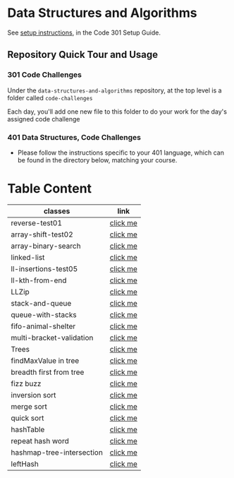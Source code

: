 # Data Structures and Algorithms

See [setup instructions](https://codefellows.github.io/setup-guide/code-301/3-code-challenges), in the Code 301 Setup Guide.

## Repository Quick Tour and Usage

### 301 Code Challenges

Under the `data-structures-and-algorithms` repository, at the top level is a folder called `code-challenges`

Each day, you'll add one new file to this folder to do your work for the day's assigned code challenge

### 401 Data Structures, Code Challenges

- Please follow the instructions specific to your 401 language, which can be found in the directory below, matching your course.


# Table Content 

classes   |    link
------------- | -------------
reverse-test01  | [click me](https://github.com/ahmad-arman/data-structures-and-algorithms/blob/array-reverse/code-challenge-401/class-01/README.md)
array-shift-test02  | [click me](https://github.com/ahmad-arman/data-structures-and-algorithms/blob/main/code-challenge-401/class-02/README.md)
array-binary-search | [click me](https://github.com/ahmad-arman/data-structures-and-algorithms/blob/array-binary-search/code-challenge-401/class-03/README.md)
linked-list  | [click me](https://github.com/ahmad-arman/data-structures-and-algorithms/blob/array-binary-search/code-challenge-401/class-05-linked-list/README.md)
ll-insertions-test05  | [click me](https://github.com/ahmad-arman/data-structures-and-algorithms/blob/main/javascript/Data%20structure/ll-insertions/README.md)
ll-kth-from-end| [click me](https://github.com/ahmad-arman/data-structures-and-algorithms/blob/ll-kth-from-end/javascript/Data%20structure/ll-insertions/ll-kth-from-end/README.md)
LLZip  | [click me](https://github.com/ahmad-arman/data-structures-and-algorithms/tree/ll-zip/javascript/Data%20structure/ll-insertions/LLZip)
stack-and-queue  | [click me](https://github.com/ahmad-arman/data-structures-and-algorithms/tree/stack-and-queue/javascript/Data%20structure/ll-insertions/stack-and-queue)
queue-with-stacks  | [click me](https://github.com/ahmad-arman/data-structures-and-algorithms/blob/queue-with-stacks/javascript/Data%20structure/ll-insertions/queue-with-stacks/README.md)
fifo-animal-shelter | [click me](https://github.com/ahmad-arman/data-structures-and-algorithms/blob/fifo-animal-shelter/javascript/Data%20structure/ll-insertions/fifo-animal-shelter/README.md)
 multi-bracket-validation|[click me ](https://github.com/ahmad-arman/data-structures-and-algorithms/blob/multi-bracket-validation/javascript/Data%20structure/ll-insertions/multi-bracket-validation/README.md)
Trees | [click me](https://github.com/ahmad-arman/data-structures-and-algorithms/blob/tree/javascript/trees/README.md)
findMaxValue in tree | [click me](https://github.com/ahmad-arman/data-structures-and-algorithms/blob/find-maximum-binary-tree/javascript/trees/find-maximum-binary-tree/README.md) 
breadth first from tree| [click me](https://github.com/ahmad-arman/data-structures-and-algorithms/blob/breadth-first/javascript/trees/breadth-first/README.md)
fizz buzz | [click me](https://github.com/ahmad-arman/data-structures-and-algorithms/blob/main/javascript/trees/fizzbuzz-tree/README.md)
inversion sort | [click me](https://github.com/ahmad-arman/data-structures-and-algorithms/tree/SelectionSort/javascript/SelectionSort)
merge sort | [click me](https://github.com/ahmad-arman/data-structures-and-algorithms/tree/Reverse-sorted/javascript/Reverse-sorted)
quick sort | [click me](https://github.com/ahmad-arman/data-structures-and-algorithms/tree/quick-sort/javascript/Quick-Sort)
hashTable  | [click me](https://github.com/ahmad-arman/data-structures-and-algorithms/tree/hashtable/javascript/hashtable)
repeat hash word | [click me](https://github.com/ahmad-arman/data-structures-and-algorithms/tree/hashmap-repeated-word/javascript/hashtable/hashmap-repeated-word) 
hashmap-tree-intersection | [click me](https://github.com/ahmad-arman/data-structures-and-algorithms/tree/hashmap-tree-intersection/javascript/hashtable/hashmap-tree-intersection)
leftHash | [click me](https://github.com/ahmad-arman/data-structures-and-algorithms/tree/hashmap-left-join/javascript/hashtable/hashmap-left-join)




